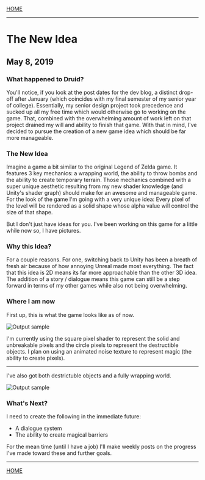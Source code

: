 
[HOME](https://avijr.com)

---

# The New Idea
## May 8, 2019

### What happened to Druid?

You'll notice, if you look at the post dates for the dev blog, a distinct drop-off after January (which coincides with my final semester of my senior year of college). Essentially, my senior design project took precedence and sucked up all my free time which would otherwise go to working on the game. That, combined with the overwhelming amount of work left on that project drained my will and ability to finish that game. With that in mind, I've decided to pursue the creation of a new game idea which should be far more manageable.

### The New Idea

Imagine a game a bit similar to the original Legend of Zelda game. It features 3 key mechanics: a wrapping world, the ability to throw bombs and the ability to create temporary terrain. Those mechanics combined with a super unique aesthetic resulting from my new shader knowledge (and Unity's shader graph) should make for an awesome and manageable game. For the look of the game I'm going with a very unique idea: Every pixel of the level will be rendered as a solid shape whose alpha value will control the size of that shape.

But I don't just have ideas for you. I've been working on this game for a little while now so, I have pictures.

### Why this Idea?

For a couple reasons. For one, switching back to Unity has been a breath of fresh air because of how annoying Unreal made most everything. The fact that this idea is 2D means its far more approachable than the other 3D idea. The addition of a story / dialogue means this game can still be a step forward in terms of my other games while also not being overwhelming.

### Where I am now

First up, this is what the game looks like as of now.

![Output sample](https://github.com/Polaros/AVI/raw/master/gifs/SapphireMovement.gif)

I'm currently using the square pixel shader to represent the solid and unbreakable pixels and the circle pixels to represent the destructible objects. I plan on using an animated noise texture to represent magic (the ability to create pixels).

---

I've also got both destrictuble objects and a fully wrapping world.

![Output sample](https://github.com/Polaros/AVI/raw/master/gifs/SapphireLooping4.gif)

### What's Next?

I need to create the following in the immediate future:

- A dialogue system
- The ability to create magical barriers

For the mean time (until I have a job) I'll make weekly posts on the progress I've made toward these and further goals.

---

[HOME](https://avijr.com)
